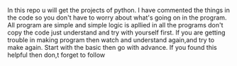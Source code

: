 In this repo u will get the projects of python. 
I have commented the things in the code so you don't have to worry about what's going on in the program.
All program are simple and simple logic is apllied in all the programs don't copy the code just understand and try with yourself first.
If you are getting trouble in making program then watch and understand again,and try to make again.
Start with the basic then go with advance.
If you found this helpful then don,t forget to follow
